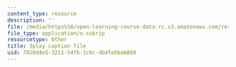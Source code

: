 ```yaml
---
content_type: resource
description: ''
file: /media/https%3A/open-learning-course-data-rc.s3.amazonaws.com/res-18-006-calculus-revisited-single-variable-calculus-fall-2010/7020d4e5321154f61c6cdb4febbab869_jUkuRYDU4jA.srt
file_type: application/x-subrip
resourcetype: Other
title: 3play caption file
uid: 7020d4e5-3211-54f6-1c6c-db4febbab869
---
```

